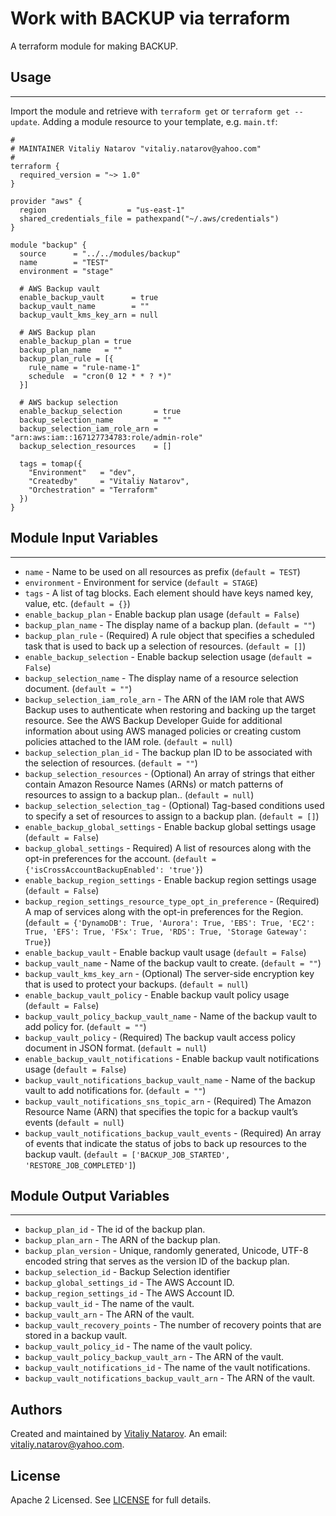 # Work with BACKUP via terraform

A terraform module for making BACKUP.


## Usage
----------------------
Import the module and retrieve with ```terraform get``` or ```terraform get --update```. Adding a module resource to your template, e.g. `main.tf`:

```
#
# MAINTAINER Vitaliy Natarov "vitaliy.natarov@yahoo.com"
#
terraform {
  required_version = "~> 1.0"
}

provider "aws" {
  region                  = "us-east-1"
  shared_credentials_file = pathexpand("~/.aws/credentials")
}

module "backup" {
  source      = "../../modules/backup"
  name        = "TEST"
  environment = "stage"

  # AWS Backup vault
  enable_backup_vault      = true
  backup_vault_name        = ""
  backup_vault_kms_key_arn = null

  # AWS Backup plan
  enable_backup_plan = true
  backup_plan_name   = ""
  backup_plan_rule = [{
    rule_name = "rule-name-1"
    schedule  = "cron(0 12 * * ? *)"
  }]

  # AWS backup selection
  enable_backup_selection       = true
  backup_selection_name         = ""
  backup_selection_iam_role_arn = "arn:aws:iam::167127734783:role/admin-role"
  backup_selection_resources    = []

  tags = tomap({
    "Environment"   = "dev",
    "Createdby"     = "Vitaliy Natarov",
    "Orchestration" = "Terraform"
  })
}
```

## Module Input Variables
----------------------
- `name` - Name to be used on all resources as prefix (`default = TEST`)
- `environment` - Environment for service (`default = STAGE`)
- `tags` - A list of tag blocks. Each element should have keys named key, value, etc. (`default = {}`)
- `enable_backup_plan` - Enable backup plan usage (`default = False`)
- `backup_plan_name` - The display name of a backup plan. (`default = ""`)
- `backup_plan_rule` - (Required) A rule object that specifies a scheduled task that is used to back up a selection of resources. (`default = []`)
- `enable_backup_selection` - Enable backup selection usage (`default = False`)
- `backup_selection_name` - The display name of a resource selection document. (`default = ""`)
- `backup_selection_iam_role_arn` - The ARN of the IAM role that AWS Backup uses to authenticate when restoring and backing up the target resource. See the AWS Backup Developer Guide for additional information about using AWS managed policies or creating custom policies attached to the IAM role. (`default = null`)
- `backup_selection_plan_id` - The backup plan ID to be associated with the selection of resources. (`default = ""`)
- `backup_selection_resources` - (Optional) An array of strings that either contain Amazon Resource Names (ARNs) or match patterns of resources to assign to a backup plan.. (`default = null`)
- `backup_selection_selection_tag` - (Optional) Tag-based conditions used to specify a set of resources to assign to a backup plan. (`default = []`)
- `enable_backup_global_settings` - Enable backup global settings usage (`default = False`)
- `backup_global_settings` - Required) A list of resources along with the opt-in preferences for the account. (`default = {'isCrossAccountBackupEnabled': 'true'}`)
- `enable_backup_region_settings` - Enable backup region settings usage (`default = False`)
- `backup_region_settings_resource_type_opt_in_preference` - (Required) A map of services along with the opt-in preferences for the Region. (`default = {'DynamoDB': True, 'Aurora': True, 'EBS': True, 'EC2': True, 'EFS': True, 'FSx': True, 'RDS': True, 'Storage Gateway': True}`)
- `enable_backup_vault` - Enable backup vault usage (`default = False`)
- `backup_vault_name` - Name of the backup vault to create. (`default = ""`)
- `backup_vault_kms_key_arn` - (Optional) The server-side encryption key that is used to protect your backups. (`default = null`)
- `enable_backup_vault_policy` - Enable backup vault policy usage (`default = False`)
- `backup_vault_policy_backup_vault_name` - Name of the backup vault to add policy for. (`default = ""`)
- `backup_vault_policy` - (Required) The backup vault access policy document in JSON format. (`default = null`)
- `enable_backup_vault_notifications` - Enable backup vault notifications usage (`default = False`)
- `backup_vault_notifications_backup_vault_name` - Name of the backup vault to add notifications for. (`default = ""`)
- `backup_vault_notifications_sns_topic_arn` - (Required) The Amazon Resource Name (ARN) that specifies the topic for a backup vault’s events (`default = null`)
- `backup_vault_notifications_backup_vault_events` - (Required) An array of events that indicate the status of jobs to back up resources to the backup vault. (`default = ['BACKUP_JOB_STARTED', 'RESTORE_JOB_COMPLETED']`)

## Module Output Variables
----------------------
- `backup_plan_id` - The id of the backup plan.
- `backup_plan_arn` - The ARN of the backup plan.
- `backup_plan_version` - Unique, randomly generated, Unicode, UTF-8 encoded string that serves as the version ID of the backup plan.
- `backup_selection_id` - Backup Selection identifier
- `backup_global_settings_id` - The AWS Account ID.
- `backup_region_settings_id` - The AWS Account ID.
- `backup_vault_id` - The name of the vault.
- `backup_vault_arn` - The ARN of the vault.
- `backup_vault_recovery_points` - The number of recovery points that are stored in a backup vault.
- `backup_vault_policy_id` - The name of the vault policy.
- `backup_vault_policy_backup_vault_arn` - The ARN of the vault.
- `backup_vault_notifications_id` - The name of the vault notifications.
- `backup_vault_notifications_backup_vault_arn` - The ARN of the vault.


## Authors

Created and maintained by [Vitaliy Natarov](https://github.com/SebastianUA). An email: [vitaliy.natarov@yahoo.com](vitaliy.natarov@yahoo.com).

## License

Apache 2 Licensed. See [LICENSE](https://github.com/SebastianUA/terraform/blob/master/LICENSE) for full details.
